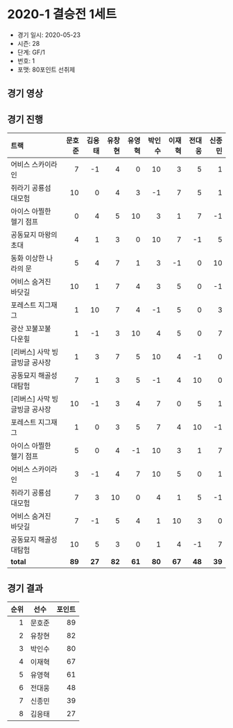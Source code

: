 # 2020-1 결승전 1세트

- 경기 일시: 2020-05-23
- 시즌: 28
- 단계: GF/1
- 번호: 1
- 포맷: 80포인트 선취제





## 경기 영상
## 경기 진행

| 트랙 | 문호준 | 김응태 | 유창현 | 유영혁 | 박인수 | 이재혁 | 전대웅 | 신종민 |
|:---|---:|---:|---:|---:|---:|---:|---:|---:|
| 어비스 스카이라인 | 7 | -1 | 4 | 0 | 10 | 3 | 5 | 1 |
| 쥐라기 공룡섬 대모험 | 10 | 0 | 4 | 3 | -1 | 7 | 5 | 1 |
| 아이스 아찔한 헬기 점프 | 0 | 4 | 5 | 10 | 3 | 1 | 7 | -1 |
| 공동묘지 마왕의 초대 | 4 | 1 | 3 | 0 | 10 | 7 | -1 | 5 |
| 동화 이상한 나라의 문 | 5 | 4 | 7 | 1 | 3 | -1 | 0 | 10 |
| 어비스 숨겨진 바닷길 | 10 | 1 | 7 | 4 | 3 | 5 | 0 | -1 |
| 포레스트 지그재그 | 1 | 10 | 7 | 4 | -1 | 5 | 0 | 3 |
| 광산 꼬불꼬불 다운힐 | 1 | -1 | 3 | 10 | 4 | 5 | 0 | 7 |
| [리버스] 사막 빙글빙글 공사장 | 1 | 3 | 7 | 5 | 10 | 4 | -1 | 0 |
| 공동묘지 해골성 대탐험 | 7 | 1 | 3 | 5 | -1 | 4 | 10 | 0 |
| [리버스] 사막 빙글빙글 공사장 | 10 | -1 | 3 | 4 | 7 | 0 | 5 | 1 |
| 포레스트 지그재그 | 1 | 0 | 3 | 5 | 7 | 4 | 10 | -1 |
| 아이스 아찔한 헬기 점프 | 5 | 0 | 4 | -1 | 10 | 3 | 1 | 7 |
| 어비스 스카이라인 | 3 | -1 | 4 | 7 | 10 | 5 | 0 | 1 |
| 쥐라기 공룡섬 대모험 | 7 | 3 | 10 | 0 | 4 | 1 | 5 | -1 |
| 어비스 숨겨진 바닷길 | 7 | -1 | 5 | 4 | 1 | 10 | 3 | 0 |
| 공동묘지 해골성 대탐험 | 10 | 5 | 3 | 0 | 1 | 4 | -1 | 7 |
| __total__ | __89__ | __27__ | __82__ | __61__ | __80__ | __67__ | __48__ | __39__ |




## 경기 결과

| 순위 | 선수 | 포인트 |
|---:|:---:|---:|
| 1 | 문호준 | 89 |
| 2 | 유창현 | 82 |
| 3 | 박인수 | 80 |
| 4 | 이재혁 | 67 |
| 5 | 유영혁 | 61 |
| 6 | 전대웅 | 48 |
| 7 | 신종민 | 39 |
| 8 | 김응태 | 27 |

